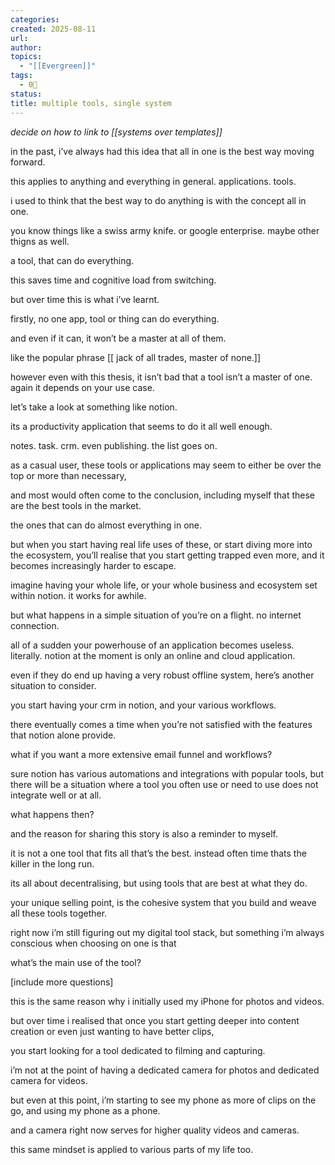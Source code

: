 ```yaml
---
categories:
created: 2025-08-11
url:
author:
topics:
  - "[[Evergreen]]"
tags:
  - 0🌲
status:
title: multiple tools, single system
---
```

*decide on how to link to [[systems over templates]]*

in the past, i’ve always had this idea that all in one is the best way moving forward. 

this applies to anything and everything in general. applications. tools. 

i used to think that the best way to do anything is with the concept all in one.

you know things like a swiss army knife. or google enterprise. maybe other thigns as well.

a tool, that can do everything.

this saves time and cognitive load from switching.

but over time this is what i’ve learnt. 

firstly, no one app, tool or thing can do everything.

and even if it can, it won’t be a master at all of them.

like the popular phrase [[ jack of all trades, master of none.]]

however even with this thesis, it isn’t bad that a tool isn’t a master of one. again it depends on your use case.

let’s take a look at something like notion.

its a productivity application that seems to do it all well enough.

notes. task. crm. even publishing. the list goes on.

as a casual user, these tools or applications may seem to either be over the top or more than necessary, 

and most would often come to the conclusion, including myself that these are the best tools in the market.

the ones that can do almost everything in one.

but when you start having real life uses of these, or start diving more into the ecosystem, you’ll realise that you start getting trapped even more, and it becomes increasingly harder to escape.

imagine having your whole life, or your whole business and ecosystem set within notion. it works for awhile.

but what happens in a simple situation of you’re on a flight. no internet connection.

all of a sudden your powerhouse of an application becomes useless. literally. notion at the moment is only an online and cloud application.

even if they do end up having a very robust offline system, here’s another situation to consider.

you start having your crm in notion, and your various workflows.

there eventually comes a time when you’re not satisfied with the features that notion alone provide.

what if you want a more extensive email funnel and workflows?

sure notion has various automations and integrations with popular tools, but there will be a situation where a tool you often use or need to use does not integrate well or at all.

what happens then?

and the reason for sharing this story is also a reminder to myself. 

it is not a one tool that fits all that’s the best. instead often time thats the killer in the long run.

its all about decentralising, but using tools that are best at what they do.

your unique selling point, is the cohesive system that you build and weave all these tools together. 

right now i’m still figuring out my digital tool stack, but something i’m always conscious when choosing on one is that

what’s the main use of the tool?

[include more questions]

this is the same reason why i initially used my iPhone for photos and videos.

but over time i realised that once you start getting deeper into content creation or even just wanting to have better clips,

you start looking for a tool dedicated to filming and capturing.

i’m not at the point of having a dedicated camera for photos and dedicated camera for videos.

but even at this point,  i’m starting to see my phone as more of clips on the go, and using my phone as a phone.

and a camera right now serves for higher quality videos and cameras.

this same mindset is applied to various parts of my life too.



